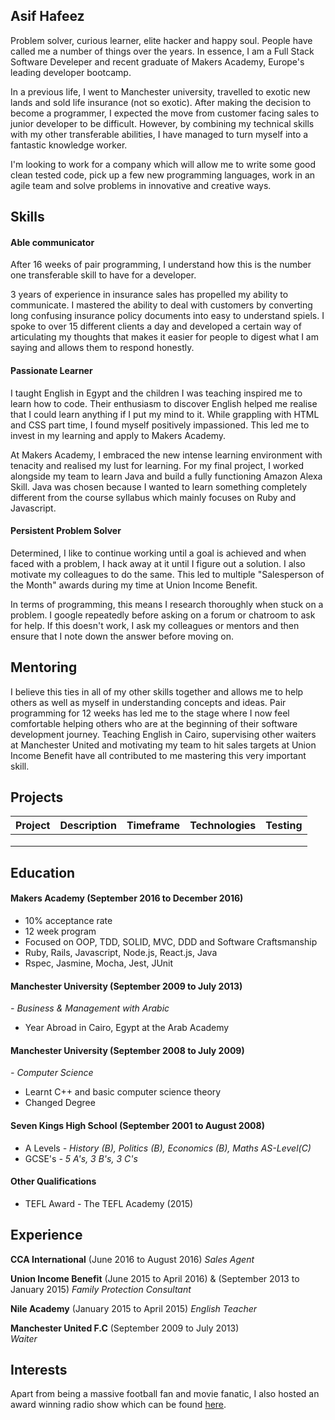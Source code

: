 ## Asif Hafeez

Problem solver, curious learner, elite hacker and happy soul. People have called me a number of things over the years. In essence, I am a Full Stack Software Develeper and recent graduate of Makers Academy, Europe's leading developer bootcamp. 

In a previous life, I went to Manchester university, travelled to exotic new lands and sold life insurance (not so exotic). After making the decision to become a programmer, I expected the move from customer facing sales to junior developer to be difficult. However, by combining my technical skills with my other transferable abilities, I have managed to turn myself into a fantastic knowledge worker.

I'm looking to work for a company which will allow me to write some good clean tested code, pick up a few new programming languages, work in an agile team and solve problems in innovative and creative ways.

## Skills

#### Able communicator

After 16 weeks of pair programming, I understand how this is the number one transferable skill to have for a developer. 

3 years of experience in insurance sales has propelled my ability to communicate. I mastered the ability to deal with customers by converting long confusing insurance policy documents into easy to understand spiels. I spoke to over 15 different clients a day and developed a certain way of articulating my thoughts that makes it easier for people to digest what I am saying and allows them to respond honestly. 

#### Passionate Learner

I taught English in Egypt and the children I was teaching inspired me to learn how to code. Their enthusiasm to discover English helped me realise that I could learn anything if I put my mind to it. While grappling with HTML and CSS part time, I found myself positively impassioned. This led me to invest in my learning and apply to Makers Academy. 

At Makers Academy, I embraced the new intense learning environment with tenacity and realised my lust for learning. For my final project, I worked alongside my team to learn Java and build a fully functioning Amazon Alexa Skill. Java was chosen because  I wanted to learn something completely different from the course syllabus which mainly focuses on Ruby and Javascript.

#### Persistent Problem Solver

Determined, I like to continue working until a goal is achieved and when faced with a problem, I hack away at it until I figure out a solution. I also motivate my colleagues to do the same. This led to multiple "Salesperson of the Month" awards during my time at Union Income Benefit. 

In terms of programming, this means I research thoroughly when stuck on a problem. I google repeatedly before asking on a forum or chatroom to ask for help. If this doesn't work, I ask my colleagues or mentors and then ensure that I note down the answer before moving on. 

## Mentoring

I believe this ties in all of my other skills together and allows me to help others as well as myself in understanding concepts and ideas. Pair programming for 12 weeks has led me to the stage where I now feel comfortable helping others who are at the beginning of their software development journey. Teaching English in Cairo, supervising other waiters at Manchester United and motivating my team to hit sales targets at Union Income Benefit have all contributed to me mastering this very important skill.


## Projects

|Project|Description|Timeframe|Technologies|Testing|
|---|---|---|---|---|
|   |   |   |   |   |
|   |   |   |   |   |
|   |   |   |   |   |
## Education

#### Makers Academy (September 2016 to December 2016)

- 10% acceptance rate
- 12 week program
- Focused on OOP, TDD, SOLID, MVC, DDD and Software Craftsmanship
- Ruby, Rails, Javascript, Node.js, React.js, Java
- Rspec, Jasmine, Mocha, Jest, JUnit 

#### Manchester University (September 2009 to July 2013)

*- Business & Management with Arabic* 
- Year Abroad in Cairo, Egypt at the Arab Academy

#### Manchester University (September 2008 to July 2009)

*- Computer Science*
- Learnt C++ and basic computer science theory
- Changed Degree

#### Seven Kings High School (September 2001 to August 2008)

- A Levels
*- History (B), Politics (B), Economics (B), Maths AS-Level(C)*
- GCSE's
*- 5 A's, 3 B's, 3 C's*

#### Other Qualifications

- TEFL Award - The TEFL Academy (2015)

## Experience

**CCA International** (June 2016 to August 2016)
*Sales Agent*

**Union Income Benefit** (June 2015 to April 2016) & (September 2013 to January 2015) 
*Family Protection Consultant*  

**Nile Academy** (January 2015 to April 2015) 
*English Teacher* 

**Manchester United F.C** (September 2009 to July 2013)    
*Waiter*  

## Interests

Apart from being a massive football fan and movie fanatic, I also hosted an award winning radio show which can be found [here](https://www.mixcloud.com/thedelorean/).
